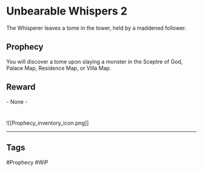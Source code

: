 # Unbearable Whispers 2
The Whisperer leaves a tome in the tower, held by a maddened follower.
## Prophecy
You will discover a tome upon slaying a monster in the Sceptre of God, Palace Map, Residence Map, or Villa Map.
## Reward
\- None -

#
![[Prophecy_inventory_icon.png]]

---
## Tags
#Prophecy
#WiP 